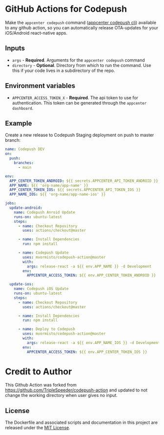 # GitHub Actions for Codepush

Make the `appcenter codepush` command ([appcenter codepush cli](https://github.com/microsoft/appcenter-cli)) available to any github action, so you can automatically release OTA-updates for your iOS/Android react-native apps.

## Inputs

* `args` - **Required**. Arguments for the `appcenter codepush` command
* `directory` - **Optional**. Directory from which to run the command. Use this if your code lives in a subdirectory of the repo.


## Environment variables

* `APPCENTER_ACCESS_TOKEN_X` - **Required**. The api token to use for authentication. This token can be generated through the `appcenter dashboard`.

## Example

Create a new release to Codepush Staging deployment on push to master branch:

```yaml
name: Codepush DEV
on:
  push:
    branches:
      - main

env:
  APP_CENTER_TOKEN_ANDROID: ${{ secrets.APPCENTER_API_TOKEN_ANDROID }}
  APP_NAME: ${{ 'org-name/app-name' }}
  APP_CENTER_TOKEN_IOS: ${{ secrets.APPCENTER_API_TOKEN_IOS }}
  APP_NAME_IOS: ${{ 'org-name/app-name-ios' }}

jobs:
  update-android:
    name: Codepush Anroid Update
    runs-on: ubuntu-latest
    steps:
      - name: Checkout Repository
        uses: actions/checkout@master

      - name: Install Dependencies
        run: npm install

      - name: Codepush Update
        uses: mvormisto/codepush-action@master
        with:
          args: release-react -a ${{ env.APP_NAME }} -d Development
        env:
          APPCENTER_ACCESS_TOKEN: ${{ env.APP_CENTER_TOKEN_ANDROID }}

  update-ios:
    name: Codepush iOS Update
    runs-on: ubuntu-latest
    steps:
      - name: Checkout Repository
        uses: actions/checkout@master

      - name: Install Dependencies
        run: npm install

      - name: Deploy to Codepush
        uses: mvormisto/codepush-action@master
        with:
          args: release-react -a ${{ env.APP_NAME_IOS }} -d Development
        env:
          APPCENTER_ACCESS_TOKEN: ${{ env.APP_CENTER_TOKEN_IOS }}

```

# Credit to Author
This Github Action was forked from https://github.com/TripleSpeeder/codepush-action and updated to not change the working directory when user gives no input.

## License

The Dockerfile and associated scripts and documentation in this project are released under the [MIT License](LICENSE).
